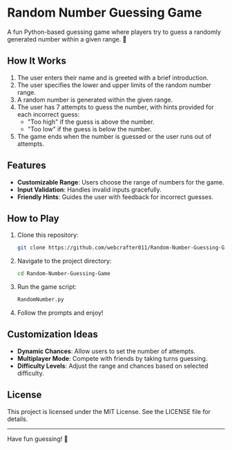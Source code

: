 # Random Number Guessing Game

A fun Python-based guessing game where players try to guess a randomly generated number within a given range. 🎲

## How It Works

1. The user enters their name and is greeted with a brief introduction.
2. The user specifies the lower and upper limits of the random number range.
3. A random number is generated within the given range.
4. The user has 7 attempts to guess the number, with hints provided for each incorrect guess:
   - "Too high" if the guess is above the number.
   - "Too low" if the guess is below the number.
5. The game ends when the number is guessed or the user runs out of attempts.

## Features

- **Customizable Range**: Users choose the range of numbers for the game.
- **Input Validation**: Handles invalid inputs gracefully.
- **Friendly Hints**: Guides the user with feedback for incorrect guesses.

## How to Play

1. Clone this repository:
   ```bash
   git clone https://github.com/webcrafter011/Random-Number-Guessing-Game.git
   ```
2. Navigate to the project directory:
   ```bash
   cd Random-Number-Guessing-Game
   ```
3. Run the game script:
   ```bash
   RandomNumber.py
   ```
4. Follow the prompts and enjoy!

## Customization Ideas

- **Dynamic Chances**: Allow users to set the number of attempts.
- **Multiplayer Mode**: Compete with friends by taking turns guessing.
- **Difficulty Levels**: Adjust the range and chances based on selected difficulty.

## License

This project is licensed under the MIT License. See the LICENSE file for details.

---

Have fun guessing! 🌟
